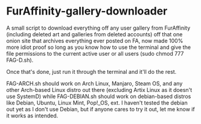 # FurAffinity-gallery-downloader
A small script to download everything off any user gallery from FurAffinity (including deleted art and galleries from deleted accounts) off that one onion site that archives everything ever posted on FA, now made 100% more idiot proof so long as you know how to use the terminal and give the file permissions to the current active user or all users (sudo chmod 777 FAG-D.sh).

Once that's done, just run it through the terminal and it'll do the rest. 

FAG-ARCH.sh should work on Arch Linux, Manjaro, Steam OS, and any other Arch-based Linux distro out there (excluding Artix Linux as it doesn't use SystemD) while FAG-DEBIAN.sh should work on debian-based distros like Debian, Ubuntu, Linux Mint, Pop!_OS, ext. I haven't tested the debian out yet as I don't use Debian, but if anyone cares to try it out, let me know if it works as intended.
